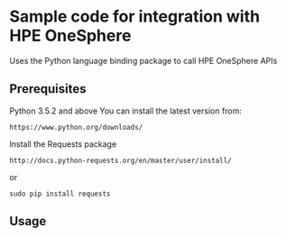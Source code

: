# Sample code for integration with HPE OneSphere


Uses the Python language binding package to call HPE OneSphere APIs

## Prerequisites

Python 3.5.2 and above
You can install the latest version from:

```
https://www.python.org/downloads/
```

Install the Requests package

```
http://docs.python-requests.org/en/master/user/install/
```
or
```
sudo pip install requests
```

## Usage

